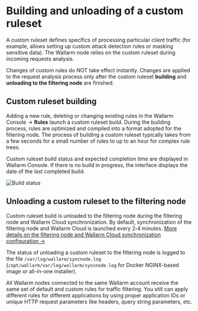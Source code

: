 # Building and unloading of a custom ruleset

A custom ruleset defines specifics of processing particular client traffic (for example, allows setting up custom attack detection rules or masking sensitive data). The Wallarm node relies on the custom ruleset during incoming requests analysis.

Changes of custom rules do NOT take effect instantly. Changes are applied to the request analysis process only after the custom ruleset **building** and **unloading to the filtering node** are finished.

## Custom ruleset building

Adding a new rule, deleting or changing existing rules in the Wallarm Console → **Rules** launch a custom ruleset build. During the building process, rules are optimized and compiled into a format adopted for the filtering node. The process of building a custom ruleset typically takes from a few seconds for a small number of rules to up to an hour for complex rule trees.

Custom ruleset build status and expected completion time are displayed in Wallarm Console. If there is no build in progress, the interface displays the date of the last completed build.

![Build status](../../images/user-guides/rules/build-rules-status.png)

## Unloading a custom ruleset to the filtering node

Custom ruleset build is unloaded to the filtering node during the filtering node and Wallarm Cloud synchronization. By default, synchronization of the filtering node and Wallarm Cloud is launched every 2‑4 minutes. [More details on the filtering node and Wallarm Cloud synchronization configuration →](../../admin-en/configure-cloud-node-synchronization-en.md)

The status of unloading a custom ruleset to the filtering node is logged to the file `/var/log/wallarm/syncnode.log` (`/opt/wallarm/var/log/wallarm/syncnode.log` for Docker NGINX-based image or all-in-one installer).

All Wallarm nodes connected to the same Wallarm account receive the same set of default and custom rules for traffic filtering. You still can apply different rules for different applications by using proper application IDs or unique HTTP request parameters like headers, query string parameters, etc.